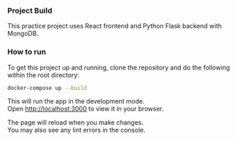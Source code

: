 ### Project Build

This practice project uses React frontend and Python Flask backend with MongoDB.

### How to run

To get this project up and running, clone the repository and do the following within the root directory:

 ```bash
 docker-compose up --build
 ```

This will run the app in the development mode.\
Open [http://localhost:3000](http://localhost:3000) to view it in your browser.

The page will reload when you make changes.\
You may also see any lint errors in the console.